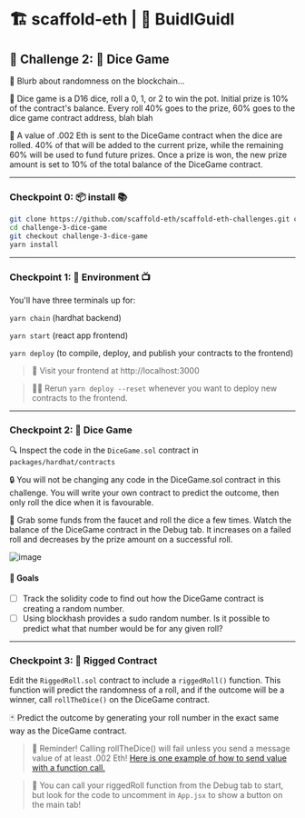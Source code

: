 # 🏗 scaffold-eth | 🏰 BuidlGuidl

## 🚩 Challenge 2: 🎲 Dice Game 

 🤖 Blurb about randomness on the blockchain...

 💬  Dice game is a D16 dice, roll a 0, 1, or 2 to win the pot.  Initial prize is 10% of the contract's balance.  Every roll 40% goes to the prize, 60% goes to the dice game contract address, blah blah

 🧨 A value of .002 Eth is sent to the DiceGame contract when the dice are rolled.  40% of that will be added to the current prize, while the remaining 60% will be used to fund future prizes.  Once a prize is won, the new prize amount is set to 10% of the total balance of the DiceGame contract. 

---

### Checkpoint 0: 📦 install 📚

```bash
git clone https://github.com/scaffold-eth/scaffold-eth-challenges.git challenge-3-dice-game
cd challenge-3-dice-game
git checkout challenge-3-dice-game
yarn install
```
---

### Checkpoint 1: 🔭 Environment 📺

You'll have three terminals up for:

`yarn chain` (hardhat backend)

`yarn start` (react app frontend)

`yarn deploy` (to compile, deploy, and publish your contracts to the frontend)

> 👀 Visit your frontend at http://localhost:3000

> 👩‍💻 Rerun `yarn deploy --reset` whenever you want to deploy new contracts to the frontend.

---

### Checkpoint 2: 🎲 Dice Game

 🔍 Inspect the code in the `DiceGame.sol` contract in `packages/hardhat/contracts`

 🔒  You will not be changing any code in the DiceGame.sol contract in this challenge.  You will write your own contract to predict the outcome, then only roll the dice when it is favourable.

 💸 Grab some funds from the faucet and roll the dice a few times.  Watch the balance of the DiceGame contract in the Debug tab.  It increases on a failed roll and decreases by the prize amount on a successful roll. 

![image](https://user-images.githubusercontent.com/12072395/168866845-bfc07d54-4722-44a8-ae07-544e001ceeaa.png)


#### 🥅 Goals

- [ ] Track the solidity code to find out how the DiceGame contract is creating a random number.
- [ ] Using blockhash provides a sudo random number.  Is it possible to predict what that number would be for any given roll?

---

### Checkpoint 3: 🔑 Rigged Contract

Edit the `RiggedRoll.sol` contract to include a `riggedRoll()` function. This function will predict the randomness of a roll, and if the outcome will be a winner, call `rollTheDice()` on the DiceGame contract.

 🃏 Predict the outcome by generating your roll number in the exact same way as the DiceGame contract.

> 📣 Reminder!  Calling rollTheDice() will fail unless you send a message value of at least .002 Eth! [Here is one example of how to send value with a function call.](https://ethereum.stackexchange.com/questions/6665/call-contract-and-send-value-from-solidity)

> 📍 You can call your riggedRoll function from the Debug tab to start, but look for the code to uncomment in `App.jsx` to show a button on the main tab!


